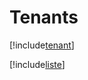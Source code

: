 # Tenants

[!include[tenant](tenants.tenant.autogen.md)]

[!include[liste](tenants.liste.autogen.md)]


































